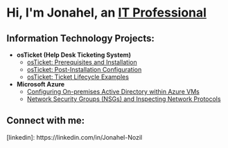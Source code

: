 <h1>Hi, I'm Jonahel, an <a href="https://linkedin.com/in/Jonahel">IT Professional</a></h1>

<h2> Information Technology Projects:</h2>

- <b>osTicket (Help Desk Ticketing System)</b>
  - [osTicket: Prerequisites and Installation](https://github.com/Jonaheln/osticket-prereqs)
  - [osTicket: Post-Installation Configuration](https://github.com/Jonaheln/post-install-config)
  - [osTicket: Ticket Lifecycle Examples](https://github.com/Jonaheln/ticket-lifecycle)
- <b>Microsoft Azure</b>
  - [Configuring On-premises Active Directory within Azure VMs](https://github.com/Jonaheln/configure-ad)
  - [Network Security Groups (NSGs) and Inspecting Network Protocols](https://github.com/Jonaheln/azure-network-protocols)

<h2> Connect with me:</h2>
[linkedin]: https://linkedin.com/in/Jonahel-Nozil
